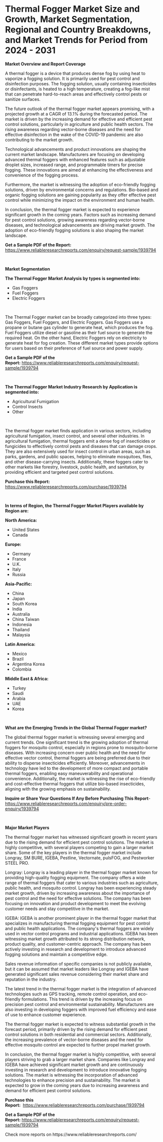 <p><h1>Thermal Fogger Market Size and Growth, Market Segmentation, Regional and Country Breakdowns, and Market Trends for Period from 2024 -  2031</h1></p><p><strong>Market Overview and Report Coverage</strong></p>
<p><p>A thermal fogger is a device that produces dense fog by using heat to vaporize a fogging solution. It is primarily used for pest control and disinfection purposes. The fogging solution, usually containing insecticides or disinfectants, is heated to a high temperature, creating a fog-like mist that can penetrate hard-to-reach areas and effectively control pests or sanitize surfaces.</p><p>The future outlook of the thermal fogger market appears promising, with a projected growth at a CAGR of 13.1% during the forecasted period. The market is driven by the increasing demand for effective and efficient pest control solutions, particularly in agriculture and public health sectors. The rising awareness regarding vector-borne diseases and the need for effective disinfection in the wake of the COVID-19 pandemic are also contributing to the market growth.</p><p>Technological advancements and product innovations are shaping the current market landscape. Manufacturers are focusing on developing advanced thermal foggers with enhanced features such as adjustable droplet sizes, increased range, and programmable timers for precise fogging. These innovations are aimed at enhancing the effectiveness and convenience of the fogging process.</p><p>Furthermore, the market is witnessing the adoption of eco-friendly fogging solutions, driven by environmental concerns and regulations. Bio-based and organic fogging solutions are gaining popularity as they offer effective pest control while minimizing the impact on the environment and human health.</p><p>In conclusion, the thermal fogger market is expected to experience significant growth in the coming years. Factors such as increasing demand for pest control solutions, growing awareness regarding vector-borne diseases, and technological advancements are driving market growth. The adoption of eco-friendly fogging solutions is also shaping the market landscape.</p></p>
<p><strong>Get a Sample PDF of the Report:</strong> <a href="https://www.reliableresearchreports.com/enquiry/request-sample/1939794">https://www.reliableresearchreports.com/enquiry/request-sample/1939794</a></p>
<p>&nbsp;</p>
<p><strong>Market Segmentation</strong></p>
<p><strong>The Thermal Fogger Market Analysis by types is segmented into:</strong></p>
<p><ul><li>Gas Foggers</li><li>Fuel Foggers</li><li>Electric Foggers</li></ul></p>
<p>&nbsp;</p>
<p><p>The Thermal Fogger market can be broadly categorized into three types: Gas Foggers, Fuel Foggers, and Electric Foggers. Gas Foggers use a propane or butane gas cylinder to generate heat, which produces the fog. Fuel Foggers utilize diesel or gasoline as their fuel source to generate the required heat. On the other hand, Electric Foggers rely on electricity to generate heat for fog creation. These different market types provide options for users based on their preference of fuel source and power supply.</p></p>
<p><strong>Get a Sample PDF of the Report:</strong>&nbsp;<a href="https://www.reliableresearchreports.com/enquiry/request-sample/1939794">https://www.reliableresearchreports.com/enquiry/request-sample/1939794</a></p>
<p>&nbsp;</p>
<p><strong>The Thermal Fogger Market Industry Research by Application is segmented into:</strong></p>
<p><ul><li>Agricultural Fumigation</li><li>Control Insects</li><li>Other</li></ul></p>
<p>&nbsp;</p>
<p><p>The thermal fogger market finds application in various sectors, including agricultural fumigation, insect control, and several other industries. In agricultural fumigation, thermal foggers emit a dense fog of insecticides or fungicides to effectively control pests and diseases that can damage crops. They are also extensively used for insect control in urban areas, such as parks, gardens, and public spaces, helping to eliminate mosquitoes, flies, and other disease-carrying insects. Additionally, these foggers cater to other markets like forestry, livestock, public health, and sanitation, by providing efficient and targeted pest control solutions.</p></p>
<p><strong>Purchase this Report:</strong>&nbsp; <a href="https://www.reliableresearchreports.com/purchase/1939794">https://www.reliableresearchreports.com/purchase/1939794</a></p>
<p>&nbsp;</p>
<p><strong>In terms of Region, the Thermal Fogger Market Players available by Region are:</strong></p>
<p>
    <p> <strong> North America: </strong>
        <ul>
            <li>United States</li>
            <li>Canada</li>
        </ul>
        </p> 
    <p> <strong> Europe: </strong>
        <ul>
            <li>Germany</li>
            <li>France</li>
            <li>U.K.</li>
            <li>Italy</li>
            <li>Russia</li>
        </ul>
        </p> 
    <p> <strong> Asia-Pacific: </strong>
        <ul>
            <li>China</li>
            <li>Japan</li>
            <li>South Korea</li>
            <li>India</li>
            <li>Australia</li>
            <li>China Taiwan</li>
            <li>Indonesia</li>
            <li>Thailand</li>
            <li>Malaysia</li>
        </ul>
        </p> 
    <p> <strong> Latin America: </strong>
        <ul>
            <li>Mexico</li>
            <li>Brazil</li>
            <li>Argentina Korea</li>
            <li>Colombia</li>
        </ul>
        </p> 
    <p> <strong> Middle East & Africa: </strong>
        <ul>
            <li>Turkey</li>
            <li>Saudi</li>
            <li>Arabia</li>
            <li>UAE</li>
            <li>Korea</li>
        </ul>
    </p>
    </p>
<p>&nbsp;</p>
<p><strong>What are the Emerging Trends in the Global Thermal Fogger market?</strong></p>
<p><p>The global thermal fogger market is witnessing several emerging and current trends. One significant trend is the growing adoption of thermal foggers for mosquito control, especially in regions prone to mosquito-borne diseases. With increasing concern over public health and the need for effective vector control, thermal foggers are being preferred due to their ability to disperse insecticides efficiently. Moreover, advancements in technology have led to the development of more compact and portable thermal foggers, enabling easy maneuverability and operational convenience. Additionally, the market is witnessing the rise of eco-friendly and cost-effective thermal foggers that utilize bio-based insecticides, aligning with the growing emphasis on sustainability.</p></p>
<p><strong>Inquire or Share Your Questions If Any Before Purchasing This Report</strong>- <a href="https://www.reliableresearchreports.com/enquiry/pre-order-enquiry/1939794">https://www.reliableresearchreports.com/enquiry/pre-order-enquiry/1939794</a></p>
<p>&nbsp;</p>
<p><strong>Major Market Players</strong></p>
<p><p>The thermal fogger market has witnessed significant growth in recent years due to the rising demand for efficient pest control solutions. The market is highly competitive, with several players competing to gain a larger market share. Some of the key players in the thermal fogger market include Longray, SM BURE, IGEBA, Pestline, Vectornate, pulsFOG, and Pestworker STEEL PRO.</p><p>Longray: Longray is a leading player in the thermal fogger market known for providing high-quality fogging equipment. The company offers a wide range of thermal foggers that cater to various industries such as agriculture, public health, and mosquito control. Longray has been experiencing steady market growth, driven by increasing awareness about the importance of pest control and the need for effective solutions. The company has been focusing on innovation and product development to meet the evolving customer needs and stay competitive in the market.</p><p>IGEBA: IGEBA is another prominent player in the thermal fogger market that specializes in manufacturing thermal fogging equipment for pest control and public health applications. The company's thermal foggers are widely used in vector control programs and industrial applications. IGEBA has been witnessing market growth attributed to its strong distribution network, product quality, and customer-centric approach. The company has been actively investing in research and development to introduce advanced fogging solutions and maintain a competitive edge.</p><p>Sales revenue information of specific companies is not publicly available, but it can be assumed that market leaders like Longray and IGEBA have generated significant sales revenue considering their market share and reputation in the industry.</p><p>The latest trend in the thermal fogger market is the integration of advanced technologies such as GPS tracking, remote control operation, and eco-friendly formulations. This trend is driven by the increasing focus on precision pest control and environmental sustainability. Manufacturers are also investing in developing foggers with improved fuel efficiency and ease of use to enhance customer experience.</p><p>The thermal fogger market is expected to witness substantial growth in the forecast period, primarily driven by the rising demand for efficient pest control solutions in both residential and commercial sectors. Additionally, the increasing prevalence of vector-borne diseases and the need for effective mosquito control are expected to further propel market growth.</p><p>In conclusion, the thermal fogger market is highly competitive, with several players striving to grab a larger market share. Companies like Longray and IGEBA have achieved significant market growth and are continuously investing in research and development to introduce innovative fogging solutions. The market is witnessing the incorporation of advanced technologies to enhance precision and sustainability. The market is expected to grow in the coming years due to increasing awareness and demand for efficient pest control solutions.</p></p>
<p><strong>Purchase this Report:</strong>&nbsp;&nbsp;<a href="https://www.reliableresearchreports.com/purchase/1939794">https://www.reliableresearchreports.com/purchase/1939794</a></p>
<p></p>
<p><strong>Get a Sample PDF of the Report:</strong>&nbsp;<a href="https://www.reliableresearchreports.com/enquiry/request-sample/1939794">https://www.reliableresearchreports.com/enquiry/request-sample/1939794</a></p>
<p>Check more reports on https://www.reliableresearchreports.com/</p>